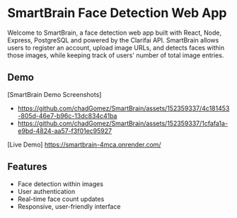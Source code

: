 # SmartBrain Face Detection Web App

Welcome to SmartBrain, a face detection web app built with React, Node, Express, PostgreSQL and powered by the Clarifai API. SmartBrain allows users to register an account, upload image URLs, and detects faces within those images, while keeping track of users' number of total image entries.

## Demo
 [SmartBrain Demo Screenshots]
 - https://github.com/chadGomez/SmartBrain/assets/152359337/4c181453-805d-46e7-b96c-13dc834c41ba
 - https://github.com/chadGomez/SmartBrain/assets/152359337/1cfafa1a-e9bd-4824-aa57-f3f01ec95927


[Live Demo] https://smartbrain-4mca.onrender.com/

## Features
- Face detection within images
- User authentication
- Real-time face count updates
- Responsive, user-friendly interface
